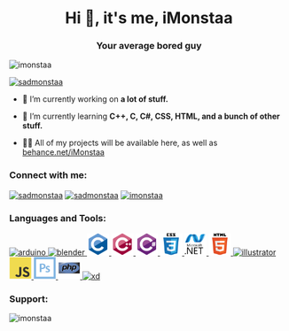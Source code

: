 <h1 align="center">Hi 👋, it's me, iMonstaa</h1>
<h3 align="center">Your average bored guy</h3>

<p align="left"> <img src="https://komarev.com/ghpvc/?username=imonstaa&label=Profile%20views&color=0e75b6&style=flat" alt="imonstaa" /> </p>

<p align="left"> <a href="https://twitter.com/sadmonstaa" target="blank"><img src="https://img.shields.io/twitter/follow/sadmonstaa?logo=twitter&style=for-the-badge" alt="sadmonstaa" /></a> </p>

- 🔭 I’m currently working on **a lot of stuff.**

- 🌱 I’m currently learning **C++, C, C#, CSS, HTML, and a bunch of other stuff.**

- 👨‍💻 All of my projects will be available here, as well as [behance.net/iMonstaa](behance.net/iMonstaa)

<h3 align="left">Connect with me:</h3>
<p align="left">
<a href="https://twitter.com/sadmonstaa" target="blank"><img align="center" src="https://raw.githubusercontent.com/rahuldkjain/github-profile-readme-generator/master/src/images/icons/Social/twitter.svg" alt="sadmonstaa" height="30" width="40" /></a>
<a href="https://instagram.com/sadmonstaa" target="blank"><img align="center" src="https://raw.githubusercontent.com/rahuldkjain/github-profile-readme-generator/master/src/images/icons/Social/instagram.svg" alt="sadmonstaa" height="30" width="40" /></a>
<a href="https://www.behance.net/imonstaa" target="blank"><img align="center" src="https://raw.githubusercontent.com/rahuldkjain/github-profile-readme-generator/master/src/images/icons/Social/behance.svg" alt="imonstaa" height="30" width="40" /></a>
</p>

<h3 align="left">Languages and Tools:</h3>
<p align="left"> <a href="https://www.arduino.cc/" target="_blank"> <img src="https://cdn.worldvectorlogo.com/logos/arduino-1.svg" alt="arduino" width="40" height="40"/> </a> <a href="https://www.blender.org/" target="_blank"> <img src="https://download.blender.org/branding/community/blender_community_badge_white.svg" alt="blender" width="40" height="40"/> </a> <a href="https://www.cprogramming.com/" target="_blank"> <img src="https://raw.githubusercontent.com/devicons/devicon/master/icons/c/c-original.svg" alt="c" width="40" height="40"/> </a> <a href="https://www.w3schools.com/cpp/" target="_blank"> <img src="https://raw.githubusercontent.com/devicons/devicon/master/icons/cplusplus/cplusplus-original.svg" alt="cplusplus" width="40" height="40"/> </a> <a href="https://www.w3schools.com/cs/" target="_blank"> <img src="https://raw.githubusercontent.com/devicons/devicon/master/icons/csharp/csharp-original.svg" alt="csharp" width="40" height="40"/> </a> <a href="https://www.w3schools.com/css/" target="_blank"> <img src="https://raw.githubusercontent.com/devicons/devicon/master/icons/css3/css3-original-wordmark.svg" alt="css3" width="40" height="40"/> </a> <a href="https://dotnet.microsoft.com/" target="_blank"> <img src="https://raw.githubusercontent.com/devicons/devicon/master/icons/dot-net/dot-net-original-wordmark.svg" alt="dotnet" width="40" height="40"/> </a> <a href="https://www.w3.org/html/" target="_blank"> <img src="https://raw.githubusercontent.com/devicons/devicon/master/icons/html5/html5-original-wordmark.svg" alt="html5" width="40" height="40"/> </a> <a href="https://www.adobe.com/in/products/illustrator.html" target="_blank"> <img src="https://www.vectorlogo.zone/logos/adobe_illustrator/adobe_illustrator-icon.svg" alt="illustrator" width="40" height="40"/> </a> <a href="https://developer.mozilla.org/en-US/docs/Web/JavaScript" target="_blank"> <img src="https://raw.githubusercontent.com/devicons/devicon/master/icons/javascript/javascript-original.svg" alt="javascript" width="40" height="40"/> </a> <a href="https://www.photoshop.com/en" target="_blank"> <img src="https://raw.githubusercontent.com/devicons/devicon/master/icons/photoshop/photoshop-line.svg" alt="photoshop" width="40" height="40"/> </a> <a href="https://www.php.net" target="_blank"> <img src="https://raw.githubusercontent.com/devicons/devicon/master/icons/php/php-original.svg" alt="php" width="40" height="40"/> </a> <a href="https://www.adobe.com/products/xd.html" target="_blank"> <img src="https://cdn.worldvectorlogo.com/logos/adobe-xd.svg" alt="xd" width="40" height="40"/> </a> </p>

<h3 align="left">Support:</h3>
<p><a href="https://www.paypal.me/imonstaa"> <img align="left" src="https://external-content.duckduckgo.com/iu/?u=https%3A%2F%2Fwww.freepngimg.com%2Fthumb%2Fweb_design%2F48933-2-paypal-donate-button-photos-png-download-free.png" height="100" width="100" alt="imonstaa" /></a></p><br><br>
